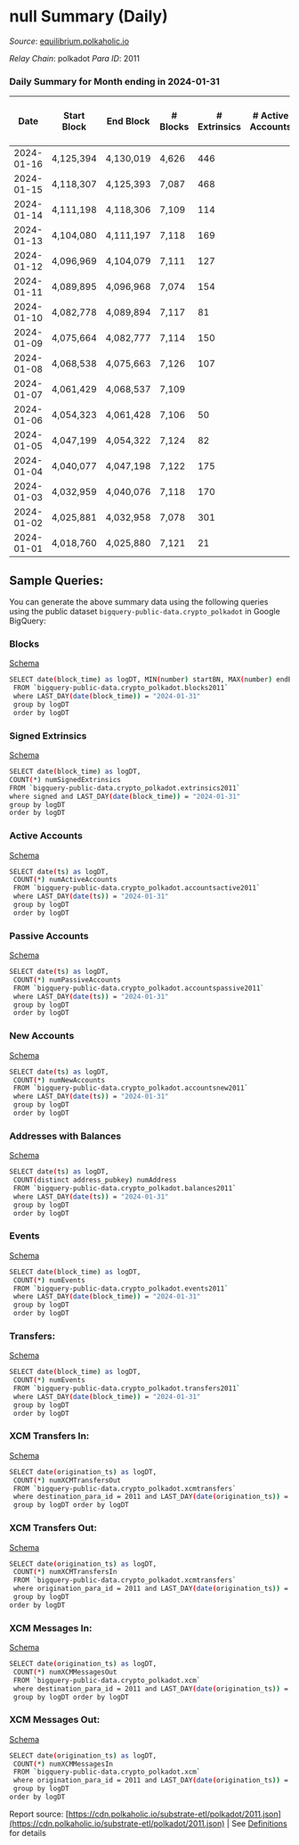 # null Summary (Daily)

_Source_: [equilibrium.polkaholic.io](https://equilibrium.polkaholic.io)

*Relay Chain*: polkadot
*Para ID*: 2011



### Daily Summary for Month ending in 2024-01-31


| Date    | Start Block | End Block | # Blocks | # Extrinsics | # Active Accounts | # Passive Accounts | # New Accounts | # Addresses | # Events  | # Transfers ($USD) | # XCM Transfers In ($USD) | # XCM Transfers Out ($USD) | # XCM In | # XCM Out | Issues |
|---------|-------------|-----------|----------|--------------|-------------------|--------------------|----------------|-------------|-----------|--------------------|---------------------------|----------------------------|----------|-----------|--------|
| 2024-01-16 | 4,125,394 | 4,130,019 | 4,626 | 446 |  |  |  | 10,034 | 230,598 |   | 9 ($134.84) |   | 6 | 5 |  |
| 2024-01-15 | 4,118,307 | 4,125,393 | 7,087 | 468 |  |  |  | 10,024 | 346,978 |   | 14 ($11,591.20) |   | 15 | 7 |  |
| 2024-01-14 | 4,111,198 | 4,118,306 | 7,109 | 114 |  |  |  | 9,999 | 344,308 |   | 7 ($239.28) |   | 7 | 3 |  |
| 2024-01-13 | 4,104,080 | 4,111,197 | 7,118 | 169 |  |  |  | 9,992 | 344,447 |   | 4 ($1,770.92) |   | 4 | 4 |  |
| 2024-01-12 | 4,096,969 | 4,104,079 | 7,111 | 127 |  |  |  | 9,981 | 335,860 |   | 11 ($436.82) |   | 12 | 27 |  |
| 2024-01-11 | 4,089,895 | 4,096,968 | 7,074 | 154 |  |  |  | 9,980 | 332,994 |   | 7 ($1,137.00) |   | 11 | 14 |  |
| 2024-01-10 | 4,082,778 | 4,089,894 | 7,117 | 81 |  |  |  | 9,975 | 340,033 |   | 12 ($51.08) |   | 16 | 13 |  |
| 2024-01-09 | 4,075,664 | 4,082,777 | 7,114 | 150 |  |  |  | 9,971 | 339,625 |   | 5 ($25.73) |   | 10 | 13 |  |
| 2024-01-08 | 4,068,538 | 4,075,663 | 7,126 | 107 |  |  |  | 9,970 | 335,685 |   | 6 ($615.51) |   | 10 | 15 |  |
| 2024-01-07 | 4,061,429 | 4,068,537 | 7,109 |  |  |  |  | 9,968 |  |   | 3 ($38.96) |   | 5 | 5 |  |
| 2024-01-06 | 4,054,323 | 4,061,428 | 7,106 | 50 |  |  |  | 9,964 | 339,657 |   | 1 ($0.16) |   | 4 | 5 |  |
| 2024-01-05 | 4,047,199 | 4,054,322 | 7,124 | 82 |  |  |  | 9,963 | 338,446 |   | 2 ($52.75) |   | 5 | 6 |  |
| 2024-01-04 | 4,040,077 | 4,047,198 | 7,122 | 175 |  |  |  | 9,965 | 341,607 |   | 6 ($240.70) |   | 10 | 8 |  |
| 2024-01-03 | 4,032,959 | 4,040,076 | 7,118 | 170 |  |  |  | 9,962 | 340,606 |   | 7 ($4,691.21) |   | 14 | 12 |  |
| 2024-01-02 | 4,025,881 | 4,032,958 | 7,078 | 301 |  |  |  | 9,958 | 338,947 |   | 12 ($2,303.84) |   | 12 | 13 |  |
| 2024-01-01 | 4,018,760 | 4,025,880 | 7,121 | 21 |  |  |  | 9,960 | 339,791 |   | 1 ($3.32) |   |  | 2 |  |

## Sample Queries:
You can generate the above summary data using the following queries using the public dataset `bigquery-public-data.crypto_polkadot` in Google BigQuery:


### Blocks 

[Schema](https://github.com/colorfulnotion/substrate-etl/blob/main/schema/blocks.json)

```bash
SELECT date(block_time) as logDT, MIN(number) startBN, MAX(number) endBN, COUNT(*) numBlocks 
 FROM `bigquery-public-data.crypto_polkadot.blocks2011`  
 where LAST_DAY(date(block_time)) = "2024-01-31" 
 group by logDT 
 order by logDT
```

### Signed Extrinsics 

[Schema](https://github.com/colorfulnotion/substrate-etl/blob/main/schema/extrinsics.json)

```bash
SELECT date(block_time) as logDT, 
COUNT(*) numSignedExtrinsics 
FROM `bigquery-public-data.crypto_polkadot.extrinsics2011`  
where signed and LAST_DAY(date(block_time)) = "2024-01-31" 
group by logDT 
order by logDT
```

### Active Accounts 

[Schema](https://github.com/colorfulnotion/substrate-etl/blob/main/schema/accountsactive.json)

```bash
SELECT date(ts) as logDT, 
 COUNT(*) numActiveAccounts 
 FROM `bigquery-public-data.crypto_polkadot.accountsactive2011` 
 where LAST_DAY(date(ts)) = "2024-01-31" 
 group by logDT 
 order by logDT
```

### Passive Accounts 

[Schema](https://github.com/colorfulnotion/substrate-etl/blob/main/schema/accountspassive.json)

```bash
SELECT date(ts) as logDT, 
 COUNT(*) numPassiveAccounts 
 FROM `bigquery-public-data.crypto_polkadot.accountspassive2011` 
 where LAST_DAY(date(ts)) = "2024-01-31" 
 group by logDT 
 order by logDT
```

### New Accounts 

[Schema](https://github.com/colorfulnotion/substrate-etl/blob/main/schema/accountsnew.json)

```bash
SELECT date(ts) as logDT, 
 COUNT(*) numNewAccounts 
 FROM `bigquery-public-data.crypto_polkadot.accountsnew2011` 
 where LAST_DAY(date(ts)) = "2024-01-31" 
 group by logDT
 order by logDT
```

### Addresses with Balances 

[Schema](https://github.com/colorfulnotion/substrate-etl/blob/main/schema/balances.json)

```bash
SELECT date(ts) as logDT,
 COUNT(distinct address_pubkey) numAddress 
 FROM `bigquery-public-data.crypto_polkadot.balances2011` 
 where LAST_DAY(date(ts)) = "2024-01-31" 
 group by logDT 
 order by logDT
```

### Events 

[Schema](https://github.com/colorfulnotion/substrate-etl/blob/main/schema/events.json)

```bash
SELECT date(block_time) as logDT, 
 COUNT(*) numEvents 
 FROM `bigquery-public-data.crypto_polkadot.events2011` 
 where LAST_DAY(date(block_time)) = "2024-01-31" 
 group by logDT 
 order by logDT
```

### Transfers:

[Schema](https://github.com/colorfulnotion/substrate-etl/blob/main/schema/transfers.json)

```bash
SELECT date(block_time) as logDT, 
 COUNT(*) numEvents 
 FROM `bigquery-public-data.crypto_polkadot.transfers2011` 
 where LAST_DAY(date(block_time)) = "2024-01-31" 
 group by logDT 
 order by logDT
```

### XCM Transfers In: 

[Schema](https://github.com/colorfulnotion/substrate-etl/blob/main/schema/xcmtransfers.json)

```bash
SELECT date(origination_ts) as logDT, 
 COUNT(*) numXCMTransfersOut 
 FROM `bigquery-public-data.crypto_polkadot.xcmtransfers` 
 where destination_para_id = 2011 and LAST_DAY(date(origination_ts)) = "2024-01-31" 
 group by logDT order by logDT
```

### XCM Transfers Out: 

[Schema](https://github.com/colorfulnotion/substrate-etl/blob/main/schema/xcmtransfers.json)

```bash
SELECT date(origination_ts) as logDT, 
 COUNT(*) numXCMTransfersIn 
 FROM `bigquery-public-data.crypto_polkadot.xcmtransfers` 
 where origination_para_id = 2011 and LAST_DAY(date(origination_ts)) = "2024-01-31" 
 group by logDT 
order by logDT
```

### XCM Messages In: 

[Schema](https://github.com/colorfulnotion/substrate-etl/blob/main/schema/xcm.json)

```bash
SELECT date(origination_ts) as logDT, 
 COUNT(*) numXCMMessagesOut 
 FROM `bigquery-public-data.crypto_polkadot.xcm` 
 where destination_para_id = 2011 and LAST_DAY(date(origination_ts)) = "2024-01-31" 
 group by logDT order by logDT
```

### XCM Messages Out: 

[Schema](https://github.com/colorfulnotion/substrate-etl/blob/main/schema/xcm.json)

```bash
SELECT date(origination_ts) as logDT, 
 COUNT(*) numXCMMessagesIn 
 FROM `bigquery-public-data.crypto_polkadot.xcm` 
 where origination_para_id = 2011 and LAST_DAY(date(origination_ts)) = "2024-01-31" 
 group by logDT 
order by logDT
```


Report source: [https://cdn.polkaholic.io/substrate-etl/polkadot/2011.json](https://cdn.polkaholic.io/substrate-etl/polkadot/2011.json) | See [Definitions](/DEFINITIONS.md) for details
